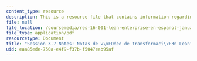 ```yaml
---
content_type: resource
description: This is a resource file that contains information regarding session 3-7.
file: null
file_location: /coursemedia/res-16-001-lean-enterprise-en-espanol-january-iap-2012/eaa85ede750ae4f9f37bf5047eab95af_MITRES_16_001IAP12_3-7_Vid.pdf
file_type: application/pdf
resourcetype: Document
title: "Session 3-7 Notes: Notas de v\xEDdeo de transformaci\xF3n Lean"
uid: eaa85ede-750a-e4f9-f37b-f5047eab95af
---
```

